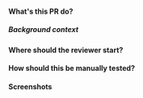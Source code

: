 #### What's this PR do?

##### Background context

#### Where should the reviewer start?

#### How should this be manually tested?

#### Screenshots
